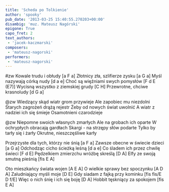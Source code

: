 ```yaml
---
title: 'Scheda po Tolkienie'
author: 'spooky'
pub_date: '2013-03-25 15:40:55.270203+00:00'
disambig: 'muz. Mateusz Nagórski'
epigone: True
capo_fret: 2
text_authors:
 - 'jacek-kaczmarski'
composers:
 - 'mateusz-nagorski'
performers:
 - 'mateusz-nagorski'
---
```


#zw
Kowale trudu i obłudy [a F a]
Złotnicy zła, szlifierze zysku [a G a]
Myśl nazywają córką nudy [d a e]
Choć są więźniami swych pomysłów [F d E (E7)]
Wycisną wszystko z ziemskiej grudy [C H]
Przewrotne, chciwe krasnoludy [d G a]

@zw
Wiedzący skąd wiatr grom przywieje
Ale zapobiec mu niezdolni
Starych zagrożeń drążą rejestr
Żeby od nowych świat uwolnić
A wiatr z nadziei ich się śmieje
Osamotnieni czarodzieje

@zw
Niepomne swoich własnych zmarłych
Ale na grobach ich oparte
W ochrypłych obracają gardłach
Skargi - na strzępy słów podarte
Tylko by tarły się i żarły
Okrutne, nieszczęśliwe karły

Przejrzyste dla tych, którzy nie śnią [a F a]
Zawsze obecne w świecie dzieci [a G a]
Odchodząc cicho ścieżką leśną [d a e]
Co śladem ich przez chwilę świeci [F d E]
Pędzelkiem zmierzchu wróżbę skreślą [D A]
Elfy ze swoją smutną pieśnią [fis E A]

Oto mieszkańcy świata wojen [A E A]
O wielkie sprawy bez spoczynku [A D A]
Zaludniający myśli moje [D E]
Gdy siadam z fajką przy kominku [fis fis/E D f/E]
Więc o nich śnię i ich się boję [D A]
Hobbit tęskniący za spokojem [fis E A]